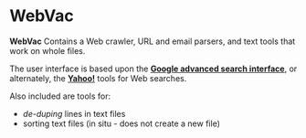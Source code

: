 # WebVac

**WebVac** Contains a Web crawler, URL and email parsers, and text tools that work on whole files.

The user interface is based upon the <a href="https://www.google.com/advanced_search">**Google advanced search interface**</a>, or alternately, the <a href="https://search.yahoo.com/web/advanced">**Yahoo!**</a> tools for Web searches.

Also included are tools for:
- _de-duping_ lines in text files
- sorting text files (in situ - does not create a new file)
